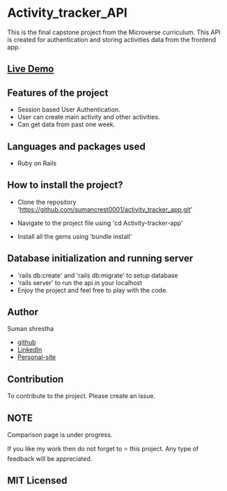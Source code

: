 # Activity_tracker_API
This is the final capstone project from the Microverse curriculum. This API is created for authentication and storing activities data from the frontend app.

## [Live Demo](https://my-activity-tracker.herokuapp.com/)

## Features of the project
- Session based User Authentication.
- User can create main activity and other activities.
- Can get data from past one week.

## Languages and packages used
- Ruby on Rails

## How to install the project?
- Clone the repository 'https://github.com/sumancrest0001/activity_tracker_app.git'

- Navigate to the project file using 'cd Activity-tracker-app'

- Install all the gems using 'bundle install'

## Database initialization and running server
- 'rails db:create' and 'rails db:migrate' to setup database
- 'rails server' to run the api in your localhost
- Enjoy the project and feel free to play with the code.

## Author

Suman shrestha
- [github](https://github.com/sumancrest0001)
- [LinkedIn](https://www.linkedin.com/in/suman-shrestha0001/)
- [Personal-site](https://sumancrest0001.github.io/portfolio/)

## Contribution
To contribute to the project. Please create an issue.

## NOTE 
Comparison page is under progress.

If you like my work then do not forget to :star: this project. Any type of feedback will be appreciated.

## MIT Licensed